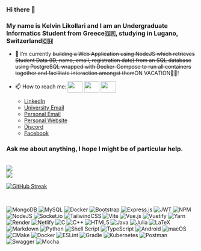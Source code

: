 ### Hi there 👋

### My name is Kelvin Likollari and I am an Undergraduate Informatics Student from Greece🇬🇷, studying in Lugano, Switzerland🇨🇭

- 🔭 I’m currently ~~building a Web Application using NodeJS which retrieves Student Data (ID, name, email, registration date) from an SQL database using PostgreSQL wrapped with Docker-Compose to run all containers together and facilitate interaction amongst them~~ON VACATION🥳🥹!
<!--- 🌱 I’m currently teaching myself Kubernetes, Java Spring Framework and TypeScript.-->
- 📫 How to reach me: <a href="https://www.linkedin.com/in/kelvin-likollari-2b5767202/" target="blank"><img align="center" src="https://cdn.jsdelivr.net/npm/simple-icons@3.0.1/icons/linkedin.svg" alt="" height="30" width="40" /></a> <a href="mailto:kelvin.likollari@usi.ch" target="blank"><img align="center" src="https://cdn.jsdelivr.net/npm/simple-icons@8.1.0/icons/minutemailer.svg" alt="" height="30" width="40" /></a> <a href="mailto:kelvilikol13@gmail.com" target="blank"><img align="center" src="https://cdn.jsdelivr.net/npm/simple-icons@8.1.0/icons/minutemailer.svg" alt="" height="30" width="40" /></a>


    - [LinkedIn](https://www.linkedin.com/in/kelvin-likollari-2b5767202/)
    - [University Email](mailto:kelvin.likollari@usi.ch)
    - [Personal Email](mailto:kelvilikol13@gmail.com)
    - [Personal Website](https://kelvinlikollari.com)
    - [Discord](https://discordapp.com/users/Cuenc#0309)
    - [Facebook](https://www.facebook.com/whattosaybuddy)



 ### Ask me about anything, I hope I might be of particular help.


<br/>

<a href="https://github-readme-stats.vercel.app/api/top-langs/?username=likolk&langs_count=10&layout=compact">
    <img align="left" src="https://github-readme-stats.vercel.app/api/top-langs/?username=likolk&count_private=true&langs_count=10&layout=compact" />
</a>  


<br/>


<a href="https://github-readme-stats.vercel.app/api?username=likolk&show_icons=true&theme=highcontrast&count_private=true">
    <img align="center" src="https://github-readme-stats.vercel.app/api?username=likolk&show_icons=true&theme=highcontrast&count_private=true" />  
</a>  


<br/>

[![GitHub Streak](https://github-readme-streak-stats.herokuapp.com?user=likolk&theme=highcontrast&hide_border=true&fire=DD13BC)](https://git.io/streak-stats)

<br/>

![MongoDB](https://img.shields.io/badge/MongoDB-%234ea94b.svg?style=for-the-badge&logo=mongodb&logoColor=white) ![MySQL](https://img.shields.io/badge/mysql-%2300f.svg?style=for-the-badge&logo=mysql&logoColor=white) ![Docker](https://img.shields.io/badge/Docker-%230db7ed.svg?style=for-the-badge&logo=docker&logoColor=white) ![Bootstrap](https://img.shields.io/badge/bootstrap-%23563D7C.svg?style=for-the-badge&logo=bootstrap&logoColor=white) ![Express.js](https://img.shields.io/badge/express.js-%23404d59.svg?style=for-the-badge&logo=express&logoColor=%2361DAFB) ![JWT](https://img.shields.io/badge/JWT-black?style=for-the-badge&logo=JSON%20web%20tokens) ![NPM](https://img.shields.io/badge/NPM-%23000000.svg?style=for-the-badge&logo=npm&logoColor=red) ![NodeJS](https://img.shields.io/badge/node.js-6DA55F?style=for-the-badge&logo=node.js&logoColor=black) ![Socket.io](https://img.shields.io/badge/Socket.io-black?style=for-the-badge&logo=socket.io&badgeColor=1111111) ![TailwindCSS](https://img.shields.io/badge/tailwindcss-%2338B2AC.svg?style=for-the-badge&logo=tailwind-css&logoColor=white) ![Vite](https://img.shields.io/badge/vite-%23646CFF.svg?style=for-the-badge&logo=vite&logoColor=white) ![Vue.js](https://img.shields.io/badge/vuejs-%2335495e.svg?style=for-the-badge&logo=vuedotjs&logoColor=%234FC08D) ![Vuetify](https://img.shields.io/badge/Vuetify-1867C0?style=for-the-badge&logo=vuetify&logoColor=AEDDFF) ![Yarn](https://img.shields.io/badge/yarn-%232C8EBB.svg?style=for-the-badge&logo=yarn&logoColor=white) ![Render](https://img.shields.io/badge/Render-%46E3B7.svg?style=for-the-badge&logo=render&logoColor=white) ![Netlify](https://img.shields.io/badge/netlify-%23000000.svg?style=for-the-badge&logo=netlify&logoColor=#00C7B7) ![C](https://img.shields.io/badge/c-%2300599C.svg?style=for-the-badge&logo=c&logoColor=white) ![C++](https://img.shields.io/badge/c++-%2300599C.svg?style=for-the-badge&logo=c%2B%2B&logoColor=white) ![HTML5](https://img.shields.io/badge/html5-%23E34F26.svg?style=for-the-badge&logo=html5&logoColor=white) ![Java](https://img.shields.io/badge/java-%23ED8B00.svg?style=for-the-badge&logo=java&logoColor=white) ![Julia](https://img.shields.io/badge/-Julia-9558B2?style=for-the-badge&logo=julia&logoColor=red) ![LaTeX](https://img.shields.io/badge/latex-%23008080.svg?style=for-the-badge&logo=latex&logoColor=white) ![Markdown](https://img.shields.io/badge/markdown-%23000000.svg?style=for-the-badge&logo=markdown&logoColor=white) ![Python](https://img.shields.io/badge/python-3670A0?style=for-the-badge&logo=python&logoColor=ffdd54) ![Shell Script](https://img.shields.io/badge/shell_script-%23121011.svg?style=for-the-badge&logo=gnu-bash&logoColor=white) ![TypeScript](https://img.shields.io/badge/typescript-%23007ACC.svg?style=for-the-badge&logo=typescript&logoColor=white) ![Android](https://img.shields.io/badge/Android-3DDC84?style=for-the-badge&logo=android&logoColor=white) ![macOS](https://img.shields.io/badge/mac%20os-000000?style=for-the-badge&logo=macos&logoColor=F0F0F0) ![CMake](https://img.shields.io/badge/CMake-%23008FBA.svg?style=for-the-badge&logo=cmake&logoColor=white) ![Docker](https://img.shields.io/badge/docker-%230db7ed.svg?style=for-the-badge&logo=docker&logoColor=white) ![ESLint](https://img.shields.io/badge/ESLint-4B3263?style=for-the-badge&logo=eslint&logoColor=white) ![Gradle](https://img.shields.io/badge/Gradle-02303A.svg?style=for-the-badge&logo=Gradle&logoColor=white) ![Kubernetes](https://img.shields.io/badge/kubernetes-%23326ce5.svg?style=for-the-badge&logo=kubernetes&logoColor=white) ![Postman](https://img.shields.io/badge/Postman-FF6C37?style=for-the-badge&logo=postman&logoColor=white) ![Swagger](https://img.shields.io/badge/-Swagger-%23Clojure?style=for-the-badge&logo=swagger&logoColor=white) ![Mocha](https://img.shields.io/badge/-mocha-%238D6748?style=for-the-badge&logo=mocha&logoColor=white)


<br/>

<!-- ![](https://komarev.com/ghpvc/?username=likolk&color=dc143c) -->


<!--START_SECTION:waka-->
<!--END_SECTION:waka-->


